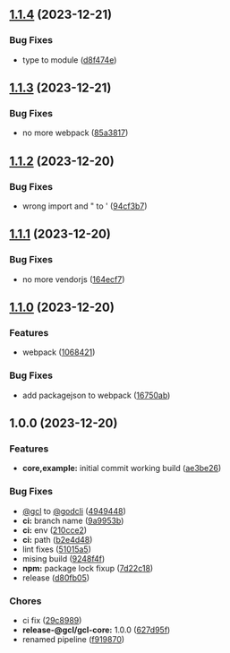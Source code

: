 ## [1.1.4](https://github.com/dtap001/gcl/compare/v1.1.3...v1.1.4) (2023-12-21)


### Bug Fixes

* type to module ([d8f474e](https://github.com/dtap001/gcl/commit/d8f474e88e96c1d9464054d42077d4b184d8ba66))

## [1.1.3](https://github.com/dtap001/gcl/compare/v1.1.2...v1.1.3) (2023-12-21)


### Bug Fixes

* no more webpack ([85a3817](https://github.com/dtap001/gcl/commit/85a38175e5b704b03e6787f1d193a88a08611032))

## [1.1.2](https://github.com/dtap001/gcl/compare/v1.1.1...v1.1.2) (2023-12-20)


### Bug Fixes

* wrong import and " to ' ([94cf3b7](https://github.com/dtap001/gcl/commit/94cf3b76e6163e6d477bce234c7159fe23ca1139))

## [1.1.1](https://github.com/dtap001/gcl/compare/v1.1.0...v1.1.1) (2023-12-20)


### Bug Fixes

* no more vendorjs ([164ecf7](https://github.com/dtap001/gcl/commit/164ecf73a66c8561c3102d8bb701027ec269c82c))

## [1.1.0](https://github.com/dtap001/gcl/compare/v1.0.0...v1.1.0) (2023-12-20)


### Features

* webpack ([1068421](https://github.com/dtap001/gcl/commit/106842105f1ba60bfbcbdb3f4138731b331d40a4))


### Bug Fixes

* add packagejson to webpack ([16750ab](https://github.com/dtap001/gcl/commit/16750ab6cc82e48c5713ad65c89b1fa4c5b72c7b))

## 1.0.0 (2023-12-20)


### Features

* **core,example:** initial commit working build ([ae3be26](https://github.com/dtap001/gcl/commit/ae3be262ac6d423e33dddd8812f97d55bb3603ee))


### Bug Fixes

* [@gcl](https://github.com/gcl) to [@godcli](https://github.com/godcli) ([4949448](https://github.com/dtap001/gcl/commit/4949448b502387ee9e1973b7e68a0bfab3976e94))
* **ci:** branch name ([9a9953b](https://github.com/dtap001/gcl/commit/9a9953bbc3eb1ef520a2be16f978a8c2395693d0))
* **ci:** env ([210cce2](https://github.com/dtap001/gcl/commit/210cce2dd3de80af7e4448a3848c335dd62550ea))
* **ci:** path ([b2e4d48](https://github.com/dtap001/gcl/commit/b2e4d481f11bbf97e2c55285dc858a65e11c8bf8))
* lint fixes ([51015a5](https://github.com/dtap001/gcl/commit/51015a5e4459f609d61c5d31a19eb175b0c38108))
* mising build ([9248f4f](https://github.com/dtap001/gcl/commit/9248f4fae88e1e4a8455a8fccd19b26289df515b))
* **npm:** package lock fixup ([7d22c18](https://github.com/dtap001/gcl/commit/7d22c18fa2941e7a03d32ea854ad886b62de95ad))
* release ([d80fb05](https://github.com/dtap001/gcl/commit/d80fb05fb5fe97166e06995b53d9d7993dfe74ac))


### Chores

* ci fix ([29c8989](https://github.com/dtap001/gcl/commit/29c8989565db02be4eca8afc3bcd7e343379c251))
* **release-@gcl/gcl-core:** 1.0.0 ([627d95f](https://github.com/dtap001/gcl/commit/627d95fddcb89375f37dbc30769ab4b7d7ea7e5f))
* renamed pipeline ([f919870](https://github.com/dtap001/gcl/commit/f9198707840b2069b252c16ac4687a0d1e3435c6))
